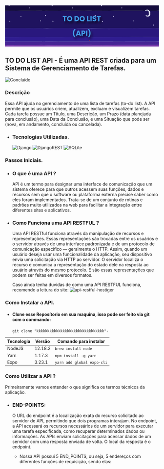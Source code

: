 ![Banner_project](readme-images/banner-project.png)

## TO DO LIST API - É uma API REST criada para um Sistema de Gerenciamento de Tarefas.  
![Concluído](https://img.shields.io/static/v1?label=STATUS&message=CONCLUÍDO&color=GREEN&style=for-the-badge)


### Descrição
Essa API ajuda no gerenciamento de uma lista de tarefas (to-do list). A API permite que os usuários criem, atualizem, excluam e visualizem tarefas. Cada tarefa possue um Titulo, uma Descrição, um Prazo (data planejada para conclusão), uma Data da Conclusão, e uma Situação que pode ser (nova, em andamento, concluída ou cancelada).

- ### Tecnologias Utilizadas.
  ![Django](https://img.shields.io/badge/django-%23092E20.svg?style=for-the-badge&logo=django&logoColor=white)
  ![DjangoREST](https://img.shields.io/badge/DJANGO-REST-ff1709?style=for-the-badge&logo=django&logoColor=white&color=ff1709&labelColor=gray)
  ![SQLite](https://img.shields.io/badge/sqlite-%2307405e.svg?style=for-the-badge&logo=sqlite&logoColor=white)

### Passos Iniciais.
- ### O que é uma API ?
  API é um termo para designar uma interface de comunicação que um sistema oferece para que outros acessem suas funções, dados e recursos sem que o software ou plataforma externa precise saber como eles foram implementados. Trata-se de um conjunto de rotinas e padrões muito utilizados na web para facilitar a integração entre diferentes sites e aplicativos.

- ### Como Funciona uma API RESTFUL ?
  Uma API RESTful funciona através da manipulação de recursos e representações. Essas representações são trocadas entre os usuários e o servidor através de uma interface padronizada e de um protocolo de comunicação específico — geralmente o HTTP. Assim, quando um usuário deseja usar uma funcionalidade da aplicação, seu dispositivo envia uma solicitação via HTTP ao servidor. O servidor localiza o recurso e comunica a representação do estado dele na resposta ao usuário através do mesmo protocolo. E são essas representações que podem ser feitas em diversos formatos.

  Caso ainda tenha duvidas de como uma API RESTFUL funciona, recomendo a leitura do site: ![api-restful-hostiger](https://www.hostinger.com.br/tutoriais/api-restful)

### Como Instalar a API.
- #### Clone esse Reposítorio em sua maquina, isso pode ser feito via git com o commando:
  ``` git clone "kkkkkkkkkkkkkkkkkkkkkkkkkkkkkkk"-  ```



| Tecnologia | Versão | Comando para instalar |
|:----------|------|---------------------|
|NodeJS| 12.18.2| ``` brew install node ``` |
|Yarn  |  1.17.3 | ```npm install -g yarn``` |
|Expo  |  3.23.1 |  ```yarn add global expo-cli```|




### Como Utilizar a API ?
Primeiramente vamos entender o que significa os termos técnicos da aplicação.

- ### END-POINTS:
  O URL do endpoint é a localização exata do recurso solicitado ao servidor de API, permitindo que dois programas interajam. No endpoint, a API acessará os recursos necessários de um servidor para executar uma tarefa especificada, como recuperar determinados dados ou informações. As APIs enviam solicitações para acessar dados de um servidor com uma resposta enviada de volta. O local da resposta é o endpoint.
  
  - Nossa API possui 5  END_POINTS, ou seja, 5 endereços com diferentes funções de requisição, sendo elas:
  
  










